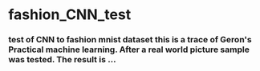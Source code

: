 # fashion_CNN_test
### test of CNN to fashion mnist dataset this is a trace of Geron's Practical machine learning. After a real world picture sample was tested. The result is ...
